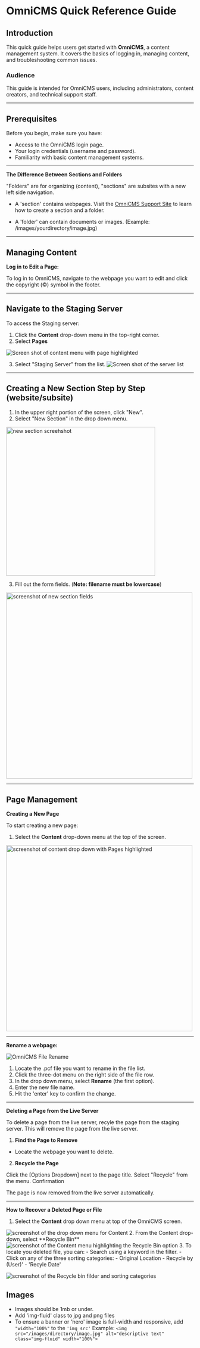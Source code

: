 # OmniCMS Quick Reference Guide

## Introduction
This quick guide helps users get started with **OmniCMS**, a content management system. It covers the basics of logging in, managing content, and troubleshooting common issues.

### Audience
This guide is intended for OmniCMS users, including administrators, content creators, and technical support staff.


---

## Prerequisites
Before you begin, make sure you have:
- Access to the OmniCMS login page.
- Your login credentials (username and password).
- Familiarity with basic content management systems.

---



**The Difference Between Sections and Folders**

 "Folders" are for organizing (content), "sections" are subsites with a new left side navigation. 

- A 'section' contains webpages. 
Visit the [OmniCMS Support Site](https://support.moderncampus.com/learn-omni-cms/sections-folders/) to learn how to create a section and a folder.

- A 'folder' can contain documents or images. 
  (Example: /images/yourdirectory/image.jpg)

---

## Managing Content

**Log in to Edit a Page:**

To log in to OmniCMS, navigate to the webpage you want to edit and click the copyright (©) symbol in the footer.

---

## Navigate to the Staging Server

To access the Staging server:

 1. Click the **Content** drop-down menu in the top-right corner.
 2. Select **Pages**

![Screen shot of content menu with page highlighted](https://raw.githubusercontent.com/cdpearsontx/cms-quick-reference/refs/heads/main/images/omnicms-content-dropdown-new-page.jpg)
 
3. Select "Staging Server" from the list.
![Screen shot of the server list](https://raw.githubusercontent.com/cdpearsontx/cms-quick-reference/refs/heads/main/images/omnicms-navigate-to-staging-server.jpg)



---

## Creating a New Section Step by Step (website/subsite) 

1. In the upper right portion of the screen, click "New".
2. Select "New Section" in the drop down menu.
   
<img src="https://raw.githubusercontent.com/cdpearsontx/cms-quick-reference/refs/heads/main/images/omnicms-new-section.JPG" width="400" alt="new section screehshot">

3. Fill out the form fields. (**Note: filename must be lowercase**)

<img class="img-spacing" src="https://raw.githubusercontent.com/cdpearsontx/cms-quick-reference/refs/heads/main/images/omnicms-new-section-form%3Dfields.jpg" width="500" alt="screenshot of new section fields">

---

## Page Management

**Creating a New Page**

To start creating a new page:
1. Select the **Content** drop-down menu at the top of the screen.
<img src="https://raw.githubusercontent.com/cdpearsontx/cms-quick-reference/refs/heads/main/images/omnicms-content-dropdown-new-page.jpg" width="500" alt="screenshot of content drop down with Pages highlighted">

---

**Rename a webpage:**

![OmniCMS File Rename](https://raw.githubusercontent.com/cdpearsontx/cms-quick-reference/refs/heads/main/images/omnicms-file-rename.jpg)

1. Locate the .pcf file you want to rename in the file list.
2. Click the three-dot menu on the right side of the file row.
3. In the drop down menu, select **Rename** (the first option).
4. Enter the new file name.
5. Hit the 'enter' key to confirm the change.
   
---

**Deleting a Page from the Live Server**

To delete a page from the live server, recyle the page from the staging server. This will remove the page from the live server.


1. **Find the Page to Remove**
  - Locate the webpage you want to delete.

2. **Recycle the Page**

Click the [Options Dropdown] next to the page title.
Select "Recycle" from the menu.
Confirmation

The page is now removed from the live server automatically.

---

**How to Recover a Deleted Page or File**

1. Select the **Content** drop down menu at top of the OmniCMS screen.
<img src="https://raw.githubusercontent.com/cdpearsontx/cms-quick-reference/refs/heads/main/images/omnicms-content-dropdown.jpg" alt="screenshot of the drop down menu for Content" with="600">
2. From the Content drop-down, select **Recycle Bin**
<img src="https://raw.githubusercontent.com/cdpearsontx/cms-quick-reference/refs/heads/main/images/omnicms-content-menu-recyle-bin.jpg" alt="screenshot of the Content menu highlighting the Recycle Bin option" with="600">
3. To locate you deleted file, you can:
  - Search using a keyword in the filter.
  - Click on any of the three sorting categories:  
    - Original Location
    - Recycle by (User)' 
    - 'Recyle Date'

<img src="https://raw.githubusercontent.com/cdpearsontx/cms-quick-reference/refs/heads/main/images/omnicms-recyle-bin-filter-sort.JPG" alt="screenshot of 
the Recycle bin filder and sorting categories" with="600">


## Images

- Images should be 1mb or under.
- Add 'img-fluid' class to jpg and png files
- To ensure a banner or 'hero' image is full-width and responsive, add ``"width="100%"`` to the ``'img src'``
Example:
 ```<img src="/images/directory/image.jpg" alt="descriptive text" class="img-fluid" width="100%">```
